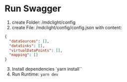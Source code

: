 # Run Swagger

1. create Folder: <workspace>/mdclight/config
2. create File: <workspace>/mdclight/config/config.json with content:

```json
{
  "dataSources": [],
  "dataSinks": [],
  "virtualDataPoints": [],
  "mapping": []
}
```

3. Install dependencies `yarn install``
4. Run Runtime: `yarn dev`
